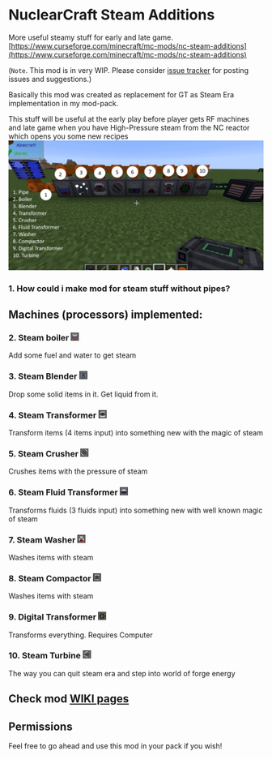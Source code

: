 # NuclearCraft Steam Additions
More useful steamy stuff for early and late game.
[https://www.curseforge.com/minecraft/mc-mods/nc-steam-additions](https://www.curseforge.com/minecraft/mc-mods/nc-steam-additions)

(`Note`. This mod is in very WIP. Please consider [issue tracker](https://github.com/igentuman/nc-steam-additions/issues) for posting issues and suggestions.)

Basically this mod was created as replacement for GT as Steam Era implementation in my mod-pack.

This stuff will be useful at the early play before player gets RF machines and late game when you have High-Pressure steam from the NC reactor which opens you some new recipes
![machines screenshot](machines.png)
### 1. How could i make mod for steam stuff without pipes?
## Machines (processors) implemented:
### 2. Steam boiler ![Steam Boiler](src/main/resources/assets/ncsteamadditions/textures/blocks/machine/steam_boiler_front_on.png?raw=true)
Add some fuel and water to get steam
### 3. Steam Blender ![Steam Blender](src/main/resources/assets/ncsteamadditions/textures/blocks/machine/steam_blender_front_on.png?raw=true)
Drop some solid items in it. Get liquid from it.
### 4. Steam Transformer ![Steam Transformer](src/main/resources/assets/ncsteamadditions/textures/blocks/machine/steam_transformer_front_on.png?raw=true)
Transform items (4 items input) into something new with the magic of steam
### 5. Steam Crusher ![Steam Crusher](src/main/resources/assets/ncsteamadditions/textures/blocks/machine/steam_crusher_front_on.png?raw=true)
Crushes items with the pressure of steam
### 6. Steam Fluid Transformer ![Steam Fluid Transformer](src/main/resources/assets/ncsteamadditions/textures/blocks/machine/steam_fluid_transformer_front_on.png?raw=true)
Transforms fluids (3 fluids input) into something new with well known magic of steam
### 7. Steam Washer ![Steam Washer](src/main/resources/assets/ncsteamadditions/textures/blocks/machine/steam_washer_front_on.png?raw=true)
Washes items with steam
### 8. Steam Compactor ![Steam Compactor](src/main/resources/assets/ncsteamadditions/textures/blocks/machine/steam_compactor_front_on.png?raw=true)
Washes items with steam
### 9. Digital Transformer ![Digital Transformer](src/main/resources/assets/ncsteamadditions/textures/blocks/machine/digital_transformer_front_on.png?raw=true)
Transforms everything. Requires Computer
### 10. Steam Turbine ![Steam Turbine](src/main/resources/assets/ncsteamadditions/textures/blocks/machine/steam_turbine_front_on.png?raw=true)
The way you can quit steam era and step into world of forge energy

## Check mod [WIKI pages](https://github.com/igentuman/nc-steam-additions/wiki)

## Permissions
Feel free to go ahead and use this mod in your pack if you wish!
